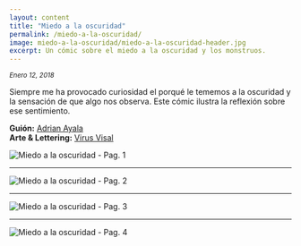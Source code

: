 ```yaml
---
layout: content
title: "Miedo a la oscuridad"
permalink: /miedo-a-la-oscuridad/
image: miedo-a-la-oscuridad/miedo-a-la-oscuridad-header.jpg
excerpt: Un cómic sobre el miedo a la oscuridad y los monstruos.
---
```


<small>*Enero 12, 2018*</small>

Siempre me ha provocado curiosidad el porqué le tememos a la oscuridad y la sensación de que algo nos observa. Este cómic ilustra la reflexión sobre ese sentimiento.

**Guión:** [Adrian Ayala](https://twitter.com/adrrian17)  
**Arte & Lettering:** [Virus Visal](https://twitter.com/virusvisal)
 
![Miedo a la oscuridad - Pag. 1]({{site.url}}/assets/miedo-a-la-oscuridad/miedo-a-la-oscuridad-1.jpg)

---

![Miedo a la oscuridad - Pag. 2]({{site.url}}/assets/miedo-a-la-oscuridad/miedo-a-la-oscuridad-2.jpg)

---

![Miedo a la oscuridad - Pag. 3]({{site.url}}/assets/miedo-a-la-oscuridad/miedo-a-la-oscuridad-3.jpg)

---

![Miedo a la oscuridad - Pag. 4]({{site.url}}/assets/miedo-a-la-oscuridad/miedo-a-la-oscuridad-4.jpg)
